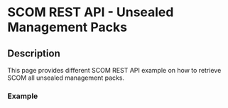 # SCOM REST API - Unsealed Management Packs


## Description
This page provides different SCOM REST API example on how to retrieve SCOM all unsealed management packs.

### Example
```

